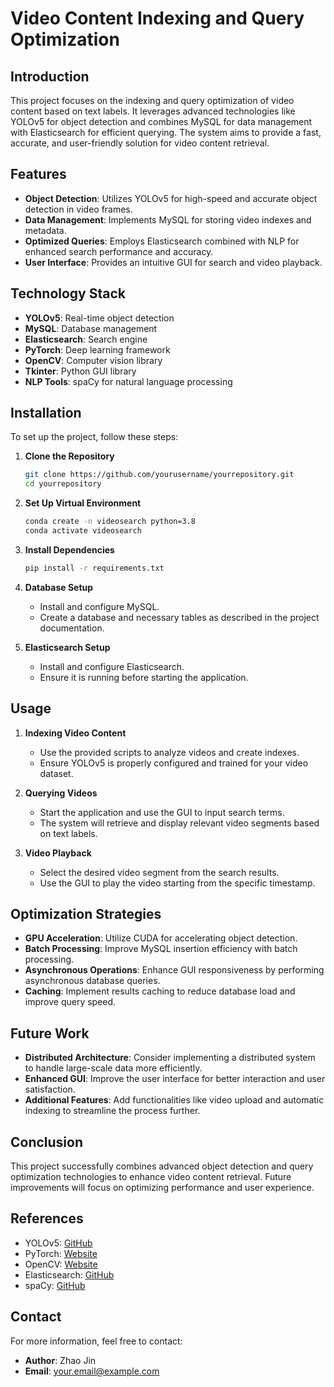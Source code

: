 # Video Content Indexing and Query Optimization

## Introduction
This project focuses on the indexing and query optimization of video content based on text labels. It leverages advanced technologies like YOLOv5 for object detection and combines MySQL for data management with Elasticsearch for efficient querying. The system aims to provide a fast, accurate, and user-friendly solution for video content retrieval.

## Features
- **Object Detection**: Utilizes YOLOv5 for high-speed and accurate object detection in video frames.
- **Data Management**: Implements MySQL for storing video indexes and metadata.
- **Optimized Queries**: Employs Elasticsearch combined with NLP for enhanced search performance and accuracy.
- **User Interface**: Provides an intuitive GUI for search and video playback.

## Technology Stack
- **YOLOv5**: Real-time object detection
- **MySQL**: Database management
- **Elasticsearch**: Search engine
- **PyTorch**: Deep learning framework
- **OpenCV**: Computer vision library
- **Tkinter**: Python GUI library
- **NLP Tools**: spaCy for natural language processing

## Installation
To set up the project, follow these steps:

1. **Clone the Repository**
   ```bash
   git clone https://github.com/yourusername/yourrepository.git
   cd yourrepository
   ```

2. **Set Up Virtual Environment**
   ```bash
   conda create -n videosearch python=3.8
   conda activate videosearch
   ```

3. **Install Dependencies**
   ```bash
   pip install -r requirements.txt
   ```

4. **Database Setup**
   - Install and configure MySQL.
   - Create a database and necessary tables as described in the project documentation.

5. **Elasticsearch Setup**
   - Install and configure Elasticsearch.
   - Ensure it is running before starting the application.

## Usage
1. **Indexing Video Content**
   - Use the provided scripts to analyze videos and create indexes.
   - Ensure YOLOv5 is properly configured and trained for your video dataset.

2. **Querying Videos**
   - Start the application and use the GUI to input search terms.
   - The system will retrieve and display relevant video segments based on text labels.

3. **Video Playback**
   - Select the desired video segment from the search results.
   - Use the GUI to play the video starting from the specific timestamp.

## Optimization Strategies
- **GPU Acceleration**: Utilize CUDA for accelerating object detection.
- **Batch Processing**: Improve MySQL insertion efficiency with batch processing.
- **Asynchronous Operations**: Enhance GUI responsiveness by performing asynchronous database queries.
- **Caching**: Implement results caching to reduce database load and improve query speed.

## Future Work
- **Distributed Architecture**: Consider implementing a distributed system to handle large-scale data more efficiently.
- **Enhanced GUI**: Improve the user interface for better interaction and user satisfaction.
- **Additional Features**: Add functionalities like video upload and automatic indexing to streamline the process further.

## Conclusion
This project successfully combines advanced object detection and query optimization technologies to enhance video content retrieval. Future improvements will focus on optimizing performance and user experience.

## References
- YOLOv5: [GitHub](https://github.com/ultralytics/yolov5)
- PyTorch: [Website](https://pytorch.org/)
- OpenCV: [Website](https://opencv.org/)
- Elasticsearch: [GitHub](https://github.com/elastic/elasticsearch)
- spaCy: [GitHub](https://github.com/explosion/spaCy)

## Contact
For more information, feel free to contact:
- **Author**: Zhao Jin
- **Email**: your.email@example.com

